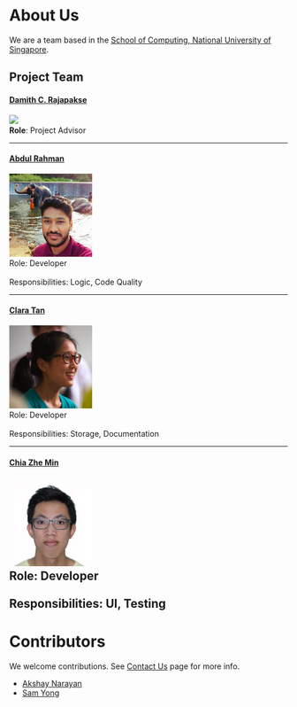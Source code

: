 # About Us

We are a team based in the [School of Computing, National University of Singapore](http://www.comp.nus.edu.sg).

## Project Team

#### [Damith C. Rajapakse](http://www.comp.nus.edu.sg/~damithch) <br>
<img src="images/DamithRajapakse.jpg" width="150"><br>
**Role**: Project Advisor

-----

#### [Abdul Rahman](https://github.com/arshrahman)
<img src="images/rahman.jpeg" width="150"><br>
Role: Developer <br>  
Responsibilities: Logic, Code Quality

-----

#### [Clara Tan](https://github.com/hotchocolatemarshmallow) 
<img src="images/clara.jpeg" width="150"><br>
Role: Developer <br>  
Responsibilities: Storage, Documentation

-----

#### [Chia Zhe Min](https://github.com/zhems)
<img src="images/zhemin.jpeg" width="150"><br>
Role: Developer <br>  
Responsibilities: UI, Testing
 -----

# Contributors

We welcome contributions. See [Contact Us](ContactUs.md) page for more info.

* [Akshay Narayan](https://github.com/se-edu/addressbook-level4/pulls?q=is%3Apr+author%3Aokkhoy)
* [Sam Yong](https://github.com/se-edu/addressbook-level4/pulls?q=is%3Apr+author%3Amauris)